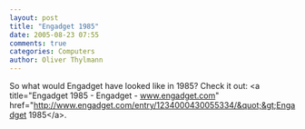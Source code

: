 ```yaml
---
layout: post
title: "Engadget 1985"
date: 2005-08-23 07:55
comments: true
categories: Computers
author: Oliver Thylmann
---
```



So what would Engadget have looked like in 1985? Check it out: &lt;a title=&quot;Engadget 1985 - Engadget - www.engadget.com&quot; href=&quot;http://www.engadget.com/entry/1234000430055334/&quot;&gt;Engadget 1985&lt;/a&gt;.



